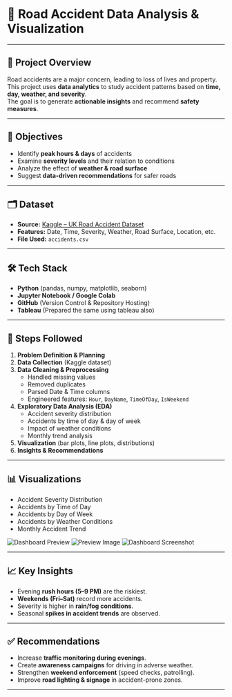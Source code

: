 # 🚦 Road Accident Data Analysis & Visualization

---

## 📌 Project Overview
Road accidents are a major concern, leading to loss of lives and property.  
This project uses **data analytics** to study accident patterns based on **time, day, weather, and severity**.  
The goal is to generate **actionable insights** and recommend **safety measures**.

---

## 🎯 Objectives
- Identify **peak hours & days** of accidents  
- Examine **severity levels** and their relation to conditions  
- Analyze the effect of **weather & road surface**  
- Suggest **data-driven recommendations** for safer roads  

---

## 🗂️ Dataset
- **Source:** [Kaggle – UK Road Accident Dataset](https://www.kaggle.com/)  
- **Features:** Date, Time, Severity, Weather, Road Surface, Location, etc.  
- **File Used:** `accidents.csv`

---

## 🛠️ Tech Stack
- **Python** (pandas, numpy, matplotlib, seaborn)  
- **Jupyter Notebook / Google Colab**  
- **GitHub** (Version Control & Repository Hosting)
- **Tableau** (Prepared the same using tableau also) 

---

## 🔎 Steps Followed
1. **Problem Definition & Planning**  
2. **Data Collection** (Kaggle dataset)  
3. **Data Cleaning & Preprocessing**  
   - Handled missing values  
   - Removed duplicates  
   - Parsed Date & Time columns  
   - Engineered features: `Hour`, `DayName`, `TimeOfDay`, `IsWeekend`  
4. **Exploratory Data Analysis (EDA)**  
   - Accident severity distribution  
   - Accidents by time of day & day of week  
   - Impact of weather conditions  
   - Monthly trend analysis  
5. **Visualization** (bar plots, line plots, distributions)  
6. **Insights & Recommendations**  

---

## 📊 Visualizations
- Accident Severity Distribution  
- Accidents by Time of Day  
- Accidents by Day of Week  
- Accidents by Weather Conditions  
- Monthly Accident Trend  

![Dashboard Preview](https://drive.google.com/uc?export=view&id=1AJRkH0ISGJ7Su08MJTu_6ZQxqD-dE4nl)
![Preview Image](https://drive.google.com/uc?export=view&id=1YsQrBFXtzgd5ai3Ta9TIW9OyPMAS33ij)
![Dashboard Screenshot](https://drive.google.com/uc?export=view&id=1X1G5odhWQIGO3ZUwIG7uwexVGAsm55gp)



---

## 📈 Key Insights
- Evening **rush hours (5–9 PM)** are the riskiest.  
- **Weekends (Fri–Sat)** record more accidents.  
- Severity is higher in **rain/fog conditions**.  
- Seasonal **spikes in accident trends** are observed.  

---

## ✅ Recommendations
- Increase **traffic monitoring during evenings**.  
- Create **awareness campaigns** for driving in adverse weather.  
- Strengthen **weekend enforcement** (speed checks, patrolling).  
- Improve **road lighting & signage** in accident-prone zones.  

---
